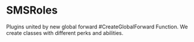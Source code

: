 # SMSRoles
Plugins united by new global forward #CreateGlobalForward Function.
We create classes with different perks and abilities.
